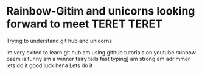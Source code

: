 # Rainbow-Gitim and unicorns looking forward to meet TERET TERET
Trying to understand git hub and unicorns

im very exited to learn git hub 
am using github tutorials on youtube
rainbow paem is funny
am a winner 
fairy tails 
fast typing]
am strong
am adrimmer
lets do it
good luck hena
Lets do it
